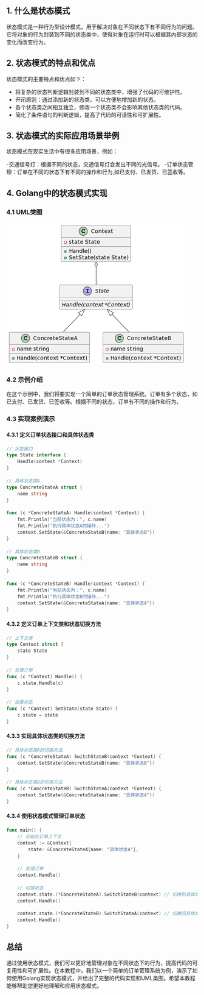 ## 1. 什么是状态模式
状态模式是一种行为型设计模式，用于解决对象在不同状态下有不同行为的问题。它将对象的行为封装到不同的状态类中，使得对象在运行时可以根据其内部状态的变化而改变行为。

## 2. 状态模式的特点和优点
状态模式的主要特点和优点如下：

- 将复杂的状态判断逻辑封装到不同的状态类中，增强了代码的可维护性。
- 开闭原则：通过添加新的状态类，可以方便地增加新的状态。
- 各个状态类之间相互独立，修改一个状态类不会影响其他状态类的代码。
- 简化了条件语句的判断逻辑，提高了代码的可读性和可扩展性。

## 3. 状态模式的实际应用场景举例
状态模式在现实生活中有很多应用场景，例如：

-交通信号灯：根据不同的状态，交通信号灯会发出不同的光信号。
-订单状态管理：订单在不同的状态下有不同的操作和行为,如已支付、已发货、已签收等。

## 4. Golang中的状态模式实现
### 4.1 UML类图
![](img/7-1.png)

### 4.2 示例介绍
在这个示例中，我们将要实现一个简单的订单状态管理系统。订单有多个状态，如已支付、已发货、已签收等。根据不同的状态，订单有不同的操作和行为。

### 4.3 实现案例演示
#### 4.3.1 定义订单状态接口和具体状态类
```go
// 状态接口
type State interface {
    Handle(context *Context)
}

// 具体状态类A
type ConcreteStateA struct {
    name string
}

func (c *ConcreteStateA) Handle(context *Context) {
    fmt.Println("当前状态为：", c.name)
    fmt.Println("执行具体状态A的操作...")
    context.SetState(&ConcreteStateB{name: "具体状态B"})
}

// 具体状态类B
type ConcreteStateB struct {
    name string
}

func (c *ConcreteStateB) Handle(context *Context) {
    fmt.Println("当前状态为：", c.name)
    fmt.Println("执行具体状态B的操作...")
    context.SetState(&ConcreteStateA{name: "具体状态A"})
}
```
#### 4.3.2 定义订单上下文类和状态切换方法
```go
// 上下文类
type Context struct {
    state State
}

// 处理订单
func (c *Context) Handle() {
    c.state.Handle(c)
}

// 设置状态
func (c *Context) SetState(state State) {
    c.state = state
}
```
#### 4.3.3 实现具体状态类的切换方法
```go
// 具体状态类A的切换方法
func (c *ConcreteStateA) SwitchStateB(context *Context) {
    context.SetState(&ConcreteStateB{name: "具体状态B"})
}

// 具体状态类B的切换方法
func (c *ConcreteStateB) SwitchStateA(context *Context) {
    context.SetState(&ConcreteStateA{name: "具体状态A"})
}
```
#### 4.3.4 使用状态模式管理订单状态
```go
func main() {
    // 初始化订单上下文
    context := &Context{
        state: &ConcreteStateA{name: "具体状态A"},
    }

    // 处理订单
    context.Handle()

    // 切换状态
    context.state.(*ConcreteStateA).SwitchStateB(context) // 切换到具体状态B
    context.Handle()

    context.state.(*ConcreteStateB).SwitchStateA(context) // 切换回具体状态A
    context.Handle()
}
```

## 总结
通过使用状态模式，我们可以更好地管理对象在不同状态下的行为，提高代码的可复用性和可扩展性。在本教程中，我们以一个简单的订单管理系统为例，演示了如何使用Golang实现状态模式，并给出了完整的代码实现和UML类图。希望本教程能够帮助您更好地理解和应用状态模式。